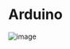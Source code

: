 # Arduino

![image](https://user-images.githubusercontent.com/127751574/225006907-bf40a32d-4d2c-445a-96d8-792e331607e1.png)

